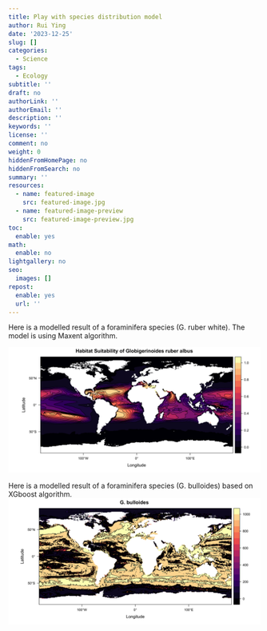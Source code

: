 ```yaml
---
title: Play with species distribution model
author: Rui Ying
date: '2023-12-25'
slug: []
categories:
  - Science
tags:
  - Ecology
subtitle: ''
draft: no
authorLink: ''
authorEmail: ''
description: ''
keywords: ''
license: ''
comment: no
weight: 0
hiddenFromHomePage: no
hiddenFromSearch: no
summary: ''
resources:
  - name: featured-image
    src: featured-image.jpg
  - name: featured-image-preview
    src: featured-image-preview.jpg
toc:
  enable: yes
math:
  enable: no
lightgallery: no
seo:
  images: []
repost:
  enable: yes
  url: ''
---
```


Here is a modelled result of a foraminifera species (G. ruber white). The model is using Maxent algorithm.

![](images/example.png)

Here is a modelled result of a foraminifera species (G. bulloides) based on XGboost algorithm.
![](images/example2.png)
